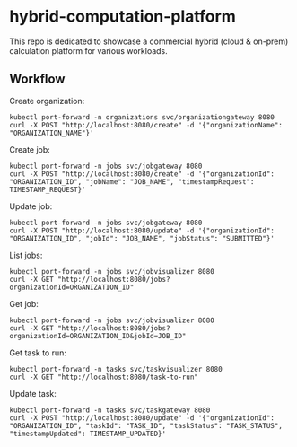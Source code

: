 # hybrid-computation-platform

This repo is dedicated to showcase a commercial hybrid (cloud &amp; on-prem) calculation platform for various workloads.

## Workflow

Create organization:

```shell
kubectl port-forward -n organizations svc/organizationgateway 8080
curl -X POST "http://localhost:8080/create" -d '{"organizationName": "ORGANIZATION_NAME"}'
```

Create job:

```shell
kubectl port-forward -n jobs svc/jobgateway 8080
curl -X POST "http://localhost:8080/create" -d '{"organizationId": "ORGANIZATION_ID", "jobName": "JOB_NAME", "timestampRequest": TIMESTAMP_REQUEST}'
```

Update job:

```shell
kubectl port-forward -n jobs svc/jobgateway 8080
curl -X POST "http://localhost:8080/update" -d '{"organizationId": "ORGANIZATION_ID", "jobId": "JOB_NAME", "jobStatus": "SUBMITTED"}'
```

List jobs:

```shell
kubectl port-forward -n jobs svc/jobvisualizer 8080
curl -X GET "http://localhost:8080/jobs?organizationId=ORGANIZATION_ID"
```

Get job:

```shell
kubectl port-forward -n jobs svc/jobvisualizer 8080
curl -X GET "http://localhost:8080/jobs?organizationId=ORGANIZATION_ID&jobId=JOB_ID"
```

Get task to run:

```shell
kubectl port-forward -n tasks svc/taskvisualizer 8080
curl -X GET "http://localhost:8080/task-to-run"
```

Update task:

```shell
kubectl port-forward -n tasks svc/taskgateway 8080
curl -X POST "http://localhost:8080/update" -d '{"organizationId": "ORGANIZATION_ID", "taskId": "TASK_ID", "taskStatus": "TASK_STATUS", "timestampUpdated": TIMESTAMP_UPDATED}'
```
